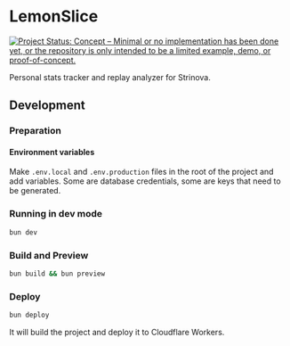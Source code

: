 # LemonSlice

[![Project Status: Concept – Minimal or no implementation has been done yet, or the repository is only intended to be a limited example, demo, or proof-of-concept.](https://www.repostatus.org/badges/latest/concept.svg)](https://www.repostatus.org/#concept)

Personal stats tracker and replay analyzer for Strinova.

## Development

### Preparation

#### Environment variables

Make `.env.local` and `.env.production` files in the root of the project and add variables. Some are database credentials, some are keys that need to be generated.

### Running in dev mode

```bash
bun dev
```

### Build and Preview

```bash
bun build && bun preview
```

### Deploy

```bash
bun deploy
```

It will build the project and deploy it to Cloudflare Workers.

